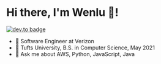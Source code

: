 # Hi there, I'm Wenlu 👋!
[![dev.to badge](https://img.shields.io/badge/Linkedin-Wenlu-blue)](https://www.linkedin.com/in/wzheng05/)
<!--
**luluzheng1/luluzheng1** is a ✨ _special_ ✨ repository because its `README.md` (this file) appears on your GitHub profile.

Here are some ideas to get you started:

- 🔭 I’m currently working on ...
- 🌱 I’m currently learning ...
- 👯 I’m looking to collaborate on ...
- 🤔 I’m looking for help with ...
- 💬 Ask me about ...
- 📫 How to reach me: ...
- 😄 Pronouns: ...
- ⚡ Fun fact: ...
-->
- 🏢 Software Engineer at Verizon
- 🏫 Tufts University, B.S. in Computer Science, May 2021
- 💬 Ask me about AWS, Python, JavaScript, Java
